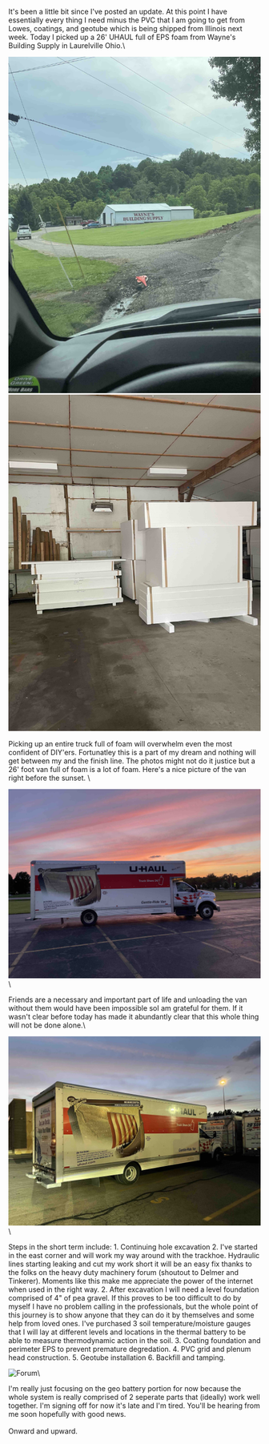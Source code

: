 It's been a little bit since I've posted an update. At this point I have essentially every thing I need minus the PVC that I am going to get from Lowes, coatings, and geotube which is being shipped from Illinois next week. Today I picked up a 26' UHAUL full of EPS foam from Wayne's Building Supply in Laurelville Ohio.\

![Waynes Warehouse](../images/waynes.jpg)
![Insulation Warehouse](../images/foamWarehouse.jpg)

Picking up an entire truck full of foam will overwhelm even the most confident of DIY'ers. Fortunatley this is a part of my dream and nothing will get between my and the finish line. The photos might not do it justice but a 26' foot van full of foam is a lot of foam. Here's a nice picture of the van right before the sunset. \

![Van Sunset](../images/vanSunset.jpg)\



Friends are a necessary and important part of life and unloading the van without them would have been impossible soI am grateful for them. If it wasn't clear before today has made it abundantly clear that this whole thing will not be done alone.\

![Van Dropoff](../images/vanDropoff.jpg)\


Steps in the short term include:
	1. Continuing hole excavation
		2. I've started in the east corner and will work my way around with the trackhoe. Hydraulic lines starting leaking and cut my work short it will be an easy fix thanks to the folks on the heavy duty machinery forum (shoutout to Delmer and Tinkerer). Moments like this make me appreciate the power of the internet when used in the right way.
	2. After excavation I will need a level foundation comprised of 4" of pea gravel. If this proves to be too difficult to do by myself I have no problem calling in the professionals, but the whole point of this journey is to show anyone that they can do it by themselves and some help from loved ones. I've purchased 3 soil temperature/moisture gauges that I will lay at different levels and locations in the thermal battery to be able to measure thermodynamic action in the soil. 
	3. Coating foundation and perimeter EPS to prevent premature degredation. 
	4. PVC grid and plenum head construction. 
	5. Geotube installation
	6. Backfill and tamping. 


![Forum](..images/forum.jpg)\

I'm really just focusing on the geo battery portion for now because the whole system is really comprised of 2 seperate parts that (ideally) work well together. I'm signing off for now it's late and I'm tired. You'll be hearing from me soon hopefully with good news.\
\
Onward and upward.  



